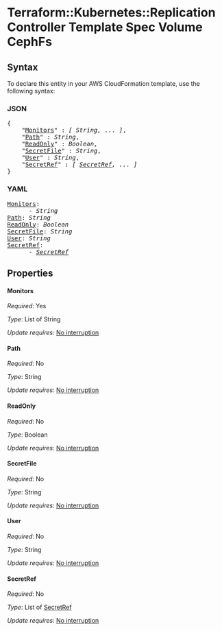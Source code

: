 # Terraform::Kubernetes::ReplicationController Template Spec Volume CephFs

## Syntax

To declare this entity in your AWS CloudFormation template, use the following syntax:

### JSON

<pre>
{
    "<a href="#monitors" title="Monitors">Monitors</a>" : <i>[ String, ... ]</i>,
    "<a href="#path" title="Path">Path</a>" : <i>String</i>,
    "<a href="#readonly" title="ReadOnly">ReadOnly</a>" : <i>Boolean</i>,
    "<a href="#secretfile" title="SecretFile">SecretFile</a>" : <i>String</i>,
    "<a href="#user" title="User">User</a>" : <i>String</i>,
    "<a href="#secretref" title="SecretRef">SecretRef</a>" : <i>[ <a href="template-spec-volume-cephfs-secretref.md">SecretRef</a>, ... ]</i>
}
</pre>

### YAML

<pre>
<a href="#monitors" title="Monitors">Monitors</a>: <i>
      - String</i>
<a href="#path" title="Path">Path</a>: <i>String</i>
<a href="#readonly" title="ReadOnly">ReadOnly</a>: <i>Boolean</i>
<a href="#secretfile" title="SecretFile">SecretFile</a>: <i>String</i>
<a href="#user" title="User">User</a>: <i>String</i>
<a href="#secretref" title="SecretRef">SecretRef</a>: <i>
      - <a href="template-spec-volume-cephfs-secretref.md">SecretRef</a></i>
</pre>

## Properties

#### Monitors

_Required_: Yes

_Type_: List of String

_Update requires_: [No interruption](https://docs.aws.amazon.com/AWSCloudFormation/latest/UserGuide/using-cfn-updating-stacks-update-behaviors.html#update-no-interrupt)

#### Path

_Required_: No

_Type_: String

_Update requires_: [No interruption](https://docs.aws.amazon.com/AWSCloudFormation/latest/UserGuide/using-cfn-updating-stacks-update-behaviors.html#update-no-interrupt)

#### ReadOnly

_Required_: No

_Type_: Boolean

_Update requires_: [No interruption](https://docs.aws.amazon.com/AWSCloudFormation/latest/UserGuide/using-cfn-updating-stacks-update-behaviors.html#update-no-interrupt)

#### SecretFile

_Required_: No

_Type_: String

_Update requires_: [No interruption](https://docs.aws.amazon.com/AWSCloudFormation/latest/UserGuide/using-cfn-updating-stacks-update-behaviors.html#update-no-interrupt)

#### User

_Required_: No

_Type_: String

_Update requires_: [No interruption](https://docs.aws.amazon.com/AWSCloudFormation/latest/UserGuide/using-cfn-updating-stacks-update-behaviors.html#update-no-interrupt)

#### SecretRef

_Required_: No

_Type_: List of <a href="template-spec-volume-cephfs-secretref.md">SecretRef</a>

_Update requires_: [No interruption](https://docs.aws.amazon.com/AWSCloudFormation/latest/UserGuide/using-cfn-updating-stacks-update-behaviors.html#update-no-interrupt)

